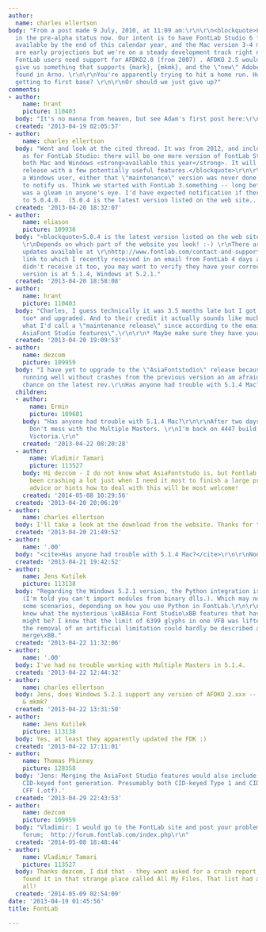 ```yaml
---
author:
  name: charles ellertson
body: "From a post made 9 July, 2010, at 11:09 am:\r\n\r\n<blockquote>FLS6 ...we're
  in the pre-alpha status now. Our intent is to have FontLab Studio 6 for Windows
  available by the end of this calendar year, and the Mac version 3-4 months later.\r\n\r\nThese
  are early projections but we're on a steady development track right now.</blockquote>\r\n\r\nUs
  FontLab users need support for AFDKO2.0 (from 2007) . AFDKO 2.5 would be nice, but
  give us something that supports {mark}, {mkmk}, and the \"new\" Adobe kerning, as
  found in Arno. \r\n\r\nYou're apparently trying to hit a home run. How about just
  getting to first base? \r\n\r\nOr should we just give up?"
comments:
- author:
    name: hrant
    picture: 110403
  body: "It's no manna from heaven, but see Adam's first post here:\r\nhttp://typophile.com/node/96562?page=1\r\n\r\nhhp\r\n"
  created: '2013-04-19 02:05:57'
- author:
    name: charles ellertson
  body: "Went and look at the cited thread. It was from 2012, and included the statement:\r\n\r\n<blockquote>So,
    as for FontLab Studio: there will be one more version of FontLab Studio 5.x for
    both Mac and Windows <strong>available this year</strong>. It will be maintenance
    release with a few potentially useful features.</blockquote>\r\n\r\nEmphasis added.\r\n\r\nAs
    a Windows user, either that \"maintenance\" version was never done, or they forgot
    to notify us. Think we started with FontLab 3.something -- long before \"Studio\"
    was a gleam in anyone's eye. I'd have expected notification if there was an improvement
    to 5.0.4.0.  (5.0.4 is the latest version listed on the web site...)"
  created: '2013-04-20 18:32:07'
- author:
    name: eliason
    picture: 109936
  body: "<blockquote>5.0.4 is the latest version listed on the web site</blockquote>\r\n
    \r\nDepends on which part of the website you look! :-) \r\nThere are more recent
    updates available at \r\nhttp://www.fontlab.com/contact-and-support/product-support/updates-and-upgrades/\r\n(a
    link to which I recently received in an email from FontLab 4 days ago. If you
    didn't receive it too, you may want to verify they have your correct address.)\r\nMac
    version is at 5.1.4, Windows at 5.2.1."
  created: '2013-04-20 18:58:08'
- author:
    name: hrant
    picture: 110403
  body: "Charles, I guess technically it was 3.5 months late but I got that email
    too* and upgraded. And to their credit it actually sounds like much more than
    what I'd call a \"maintenance release\" since according to the email they \"merged
    AsiaFont Studio features\".\r\n\r\n* Maybe make sure they have your correct email.\r\n\r\nhhp\r\n"
  created: '2013-04-20 19:09:53'
- author:
    name: dezcom
    picture: 109959
  body: "I have yet to upgrade to the \"AsiaFontstudio\" release because I have been
    running well without crashes from the previous version an am afraid to take a
    chance on the latest rev.\r\nHas anyone had trouble with 5.1.4 Mac?"
  children:
  - author:
      name: Ermin
      picture: 109681
    body: "Has anyone had trouble with 5.1.4 Mac?\r\n\r\nAfter two days of trying...
      Don't mess with the Multiple Masters. \r\nI'm back on 4447 build, waiting for
      Victoria.\r\n"
    created: '2013-04-22 08:20:28'
  - author:
      name: Vladimir Tamari
      picture: 113527
    body: Hi dezcom - I do not know what AsiaFontstudo is, but Fontlab 5.1.4 Mac has
      been crashing a lot just when I need it most to finish a large project.  Any
      advice or hints how to deal with this will be most welcome!
    created: '2014-05-08 10:29:56'
  created: '2013-04-20 20:06:20'
- author:
    name: charles ellertson
  body: I'll take a look at the download from the website. Thanks for the link.
  created: '2013-04-20 21:49:52'
- author:
    name: '.00'
  body: "<cite>Has anyone had trouble with 5.1.4 Mac?</cite>\r\n\r\nNone whatsoever."
  created: '2013-04-21 19:42:52'
- author:
    name: Jens Kutilek
    picture: 113138
  body: "Regarding the Windows 5.2.1 version, the Python integration is severely broken
    (I'm told you can't import modules from binary dlls.). Which may not matter in
    some scenarios, depending on how you use Python in FontLab.\r\n\r\nWould anybody
    know what the mysterious \xABAsia Font Studio\xBB features that have been merged
    might be? I know that the limit of 6399 glyphs in one VFB was lifted, but IMHO
    the removal of an artificial limitation could hardly be described as a \xABfeature
    merge\xBB."
  created: '2013-04-22 11:32:06'
- author:
    name: '.00'
  body: I've had no trouble working with Multiple Masters in 5.1.4.
  created: '2013-04-22 12:44:32'
- author:
    name: charles ellertson
  body: Jens, does Windows 5.2.1 support any version of AFDKO 2.xxx -- that is, mark
    & mkmk?
  created: '2013-04-22 13:31:50'
- author:
    name: Jens Kutilek
    picture: 113138
  body: Yes, at least they apparently updated the FDK :)
  created: '2013-04-22 17:11:01'
- author:
    name: Thomas Phinney
    picture: 128358
  body: 'Jens: Merging the AsiaFont Studio features would also include support for
    CID-keyed font generation. Presumably both CID-keyed Type 1 and CID-keyed OpenType
    CFF (.otf).'
  created: '2013-04-29 22:43:53'
- author:
    name: dezcom
    picture: 109959
  body: "Vladimir: I would go to the FontLab site and post your problem on their support
    forum;  http://forum.fontlab.com/index.php\r\n"
  created: '2014-05-08 18:48:44'
- author:
    name: Vladimir Tamari
    picture: 113527
  body: Thanks dezcom, I did that - they want asked for a crash report, and I just
    found it in that strange place called All My Files. That list had a use after
    all!
  created: '2014-05-09 02:54:09'
date: '2013-04-19 01:45:56'
title: FontLab

---
```


